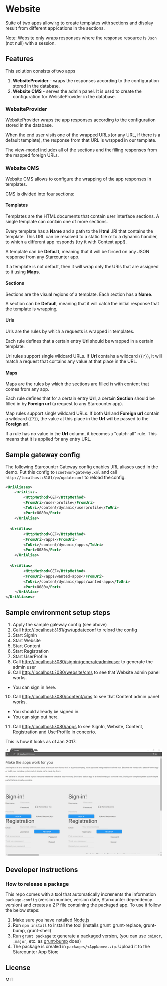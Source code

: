 # Website
Suite of two apps allowing to create templates with sections and display result from different applications in the sections.

Note: Website only wraps responses where the response resource is `Json` (not null) with a session.

## Features

This solution consists of two apps

1. **WebsiteProvider** - wraps the responses according to the configuration stored in the database.
2. **Website CMS** - serves the admin panel. It is used to create the configuration for WebsiteProvider in the database.

### WebsiteProvider

WebsiteProvider wraps the app responses according to the configuration stored in the database.

When the end user visits one of the wrapped URLs (or any URL, if there is a default template), the response from that URL is wrapped in our template.

The view-model includes all of the sections and the filling responses from the mapped foreign URLs.

### Website CMS

Website CMS allows to configure the wrapping of the app responses in templates.

CMS is divided into four sections:

#### Templates

Templates are the HTML documents that contain user interface sections. A single template can contain one of more sections.

Every template has a **Name** and a path to the **Html** URI that contains the template. This URL can be resolved to a static file or to a dynamic handler, to which a different app responds (try it with Content app!).

A template can be **Default**, meaning that it will be forced on any JSON response from any Starcounter app.

If a template is not default, then it will wrap only the URIs that are assigned to it using **Maps**.

#### Sections

Sections are the visual regions of a template. Each section has a **Name**.

A section can be **Default**, meaning that it will catch the initial response that the template is wrapping.

#### Urls

Urls are the rules by which a requests is wrapped in templates.

Each rule defines that a certain entry **Url** should be wrapped in a certain template.

Url rules support single wildcard URLs. If **Url** contains a wildcard (`{?}`), it will match a request that contains any value at that place in the URL.

#### Maps

Maps are the rules by which the sections are filled in with content that comes from any app.

Each rule defines that for a certain entry **Url**, a certain **Section** should be filled in by **Foreign url** (a request to any Starcounter app).

Map rules support single wildcard URLs. If both **Url** and **Foreign url** contain a wildcard (`{?}`), the value at this place in the **Url** will be passed to the **Foreign url**.

If a rule has no value in the **Url** column, it becomes a "catch-all" rule. This means that it is applied for any entry URL.

## Sample gateway config

The following Starcounter Gateway config enables URL aliases used in the demo. Put this config to `scnetworkgateway.xml` and call `http://localhost:8181/gw/updateconf` to reload the config.

```xml
<UriAliases>
	<UriAlias>
		<HttpMethod>GET</HttpMethod>
		<FromUri>/user-profile</FromUri>
		<ToUri>/content/dynamic/userprofile</ToUri>
		<Port>8080</Port>
	</UriAlias>

  <UriAlias>
		<HttpMethod>GET</HttpMethod>
		<FromUri>/apps</FromUri>
		<ToUri>/content/dynamic/apps</ToUri>
		<Port>8080</Port>
	</UriAlias>

  <UriAlias>
		<HttpMethod>GET</HttpMethod>
		<FromUri>/apps/wanted-apps</FromUri>
		<ToUri>/content/dynamic/apps/wanted-apps</ToUri>
		<Port>8080</Port>
	</UriAlias>
</UriAliases>
```

## Sample environment setup steps

1. Apply the sample gateway config (see above)
2. Call [http://localhost:8181/gw/updateconf](http://localhost:8181/gw/updateconf) to reload the config
3. Start SignIn
4. Start Website
5. Start Content
6. Start Registration
7. Start UserProfile
8. Call [http://localhost:8080/signin/generateadminuser](http://localhost:8080/signin/generateadminuser) to generate the admin user
9. Call [http://localhost:8080/website/cms](http://localhost:8080/website/cms) to see that Website admin panel works.
  - You can sign in here.
10. Call [http://localhost:8080/content/cms](http://localhost:8080/content/cms) to see that Content admin panel works.
  - You should already be signed in.
  - You can sign out here.
11. Call [http://localhost:8080/apps](http://localhost:8080/apps) to see SignIn, Website, Content, Registration and UserProfile in concerto.

This is how it looks as of Jan 2017:

![docs/signed-out.png](docs/signed-out.png)

## Developer instructions

### How to release a package

This repo comes with a tool that automatically increments the information `package.config` (version number, version date, Starcounter dependency version) and creates a ZIP file containing the packaged app. To use it follow the below steps:

1. Make sure you have installed [Node.js](https://nodejs.org/)
2. Run `npm install` to install the tool (installs grunt, grunt-replace, grunt-bump, grunt-shell)
2. Run `grunt package` to generate a packaged version, (you can use `:minor`, `:major`, etc. as [grunt-bump](https://github.com/vojtajina/grunt-bump) does)
4. The package is created in `packages/<AppName>.zip`. Upload it to the Starcounter App Store

## License

MIT
